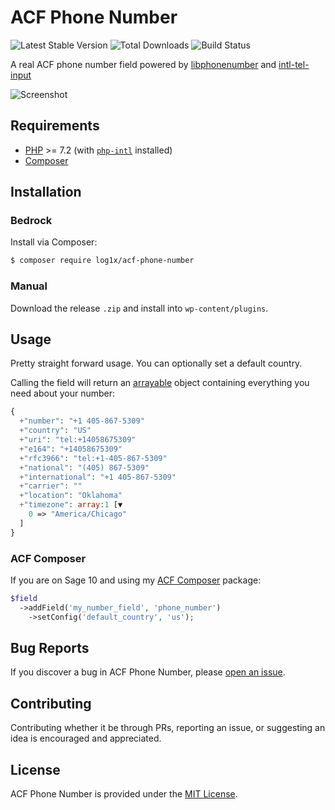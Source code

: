 # ACF Phone Number

![Latest Stable Version](https://img.shields.io/packagist/v/log1x/acf-phone-number?style=flat-square)
![Total Downloads](https://img.shields.io/packagist/dt/log1x/acf-phone-number?style=flat-square)
![Build Status](https://img.shields.io/github/workflow/status/log1x/acf-phone-number/Compatibility%20Checks?style=flat-square)

A real ACF phone number field powered by [libphonenumber](https://github.com/giggsey/libphonenumber-for-php) and [intl-tel-input](https://github.com/jackocnr/intl-tel-input)

![Screenshot](https://i.imgur.com/ILmsBHr.gif)

## Requirements

- [PHP](https://secure.php.net/manual/en/install.php) >= 7.2 (with [`php-intl`](https://www.php.net/manual/en/book.intl.php) installed)
- [Composer](https://getcomposer.org/download/)

## Installation

### Bedrock

Install via Composer:

```bash
$ composer require log1x/acf-phone-number
```

### Manual

Download the release `.zip` and install into `wp-content/plugins`.

## Usage

Pretty straight forward usage. You can optionally set a default country.

Calling the field will return an [arrayable](https://github.com/Log1x/acf-phone-number/blob/master/src/PhoneNumber.php#L225-L246) object containing everything you need about your number:

```php
{
  +"number": "+1 405-867-5309"
  +"country": "US"
  +"uri": "tel:+14058675309"
  +"e164": "+14058675309"
  +"rfc3966": "tel:+1-405-867-5309"
  +"national": "(405) 867-5309"
  +"international": "+1 405-867-5309"
  +"carrier": ""
  +"location": "Oklahoma"
  +"timezone": array:1 [▼
    0 => "America/Chicago"
  ]
}
```

### ACF Composer

If you are on Sage 10 and using my [ACF Composer](https://github.com/log1x/acf-composer) package:

```php
$field
  ->addField('my_number_field', 'phone_number')
    ->setConfig('default_country', 'us');
```

## Bug Reports

If you discover a bug in ACF Phone Number, please [open an issue](https://github.com/log1x/acf-phone-number/issues).

## Contributing

Contributing whether it be through PRs, reporting an issue, or suggesting an idea is encouraged and appreciated.

## License

ACF Phone Number is provided under the [MIT License](https://github.com/log1x/acf-phone-number/blob/master/LICENSE.md).
